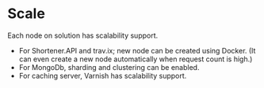 # Scale
Each node on solution has scalability support. 

* For Shortener.API and trav.ix; new node can be created using Docker. (It can even create a new node automatically when request count is high.)
* For MongoDb,  sharding and clustering can be enabled.
* For caching server, Varnish has scalability support.